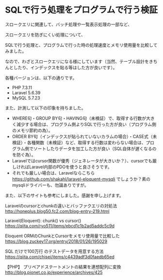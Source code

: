 # SQLで行う処理をプログラムで行う検証
スロークエリに関連して、バッチ処理や一覧表示処理の一部など、

スロークエリを防ぎにくい処理について、

SQLで行う処理と、プログラムで行った時の処理速度とメモリ使用量を比較してみました。

なので、わざとスロークエリになる様にしています（当然、テーブル設計をきちんとしたり、インデックスを貼る等はした方が良いです）。

各種バージョンは、以下の通りです。
- PHP 7.3.11
- Laravel 5.6.39
- MySQL 5.7.23

また、計測して以下の印象を持ちました。

- WHERE句・GROUP BY句・HAVING句（未検証）で、取得する行数が大きく減少する場合は、プログラム側よりSQLで行った方が良い（プログラム側のメモリ節約の為）。
- ORDER BY句（インデックスが貼られていないカラムの場合）・CASE式（未検証）・各種関数（未検証）など、取得する行数は変わらない場合は、プログラム側でソートしたりデータを加工した方が良い（SQL自体が遅くなるのを防ぐ為）。
- Laravelではcursor関数が優秀（ジェネレータが大きいか？）、cursorでも厳しければLaravel内部のPDOを使うと良さそうです。
- それでも厳しい場合は、Laravelならこちら https://github.com/shakahl/laravel-eloquent-mysqli でしょうか？素のmysqliドライバーも、勿論ありですが。

また、以下のサイトも参考にしました。感謝を申し上げます。

Laravelのcursorとchunkの違いとバッファクエリの対処法
http://honeplus.blog50.fc2.com/blog-entry-219.html

Laravel(Eloquent): chunk() vs cursor()
https://qiita.com/ryo511/items/ebcd1c1b2ad5addc5c9d

Eloquent ORMのChunkとCursorをメモリ使用量で比較した
https://blog.zuckey17.org/entry/2018/01/26/195029

SQL だけで100万行 のテストデータを用意する方法
https://qiita.com/chisei/items/c4439adf3d0faedb65ed

【PHP】 プリペアドステートメントの結果を連想配列に変換
http://blog.pionet.co.jp/experience/archives/425
